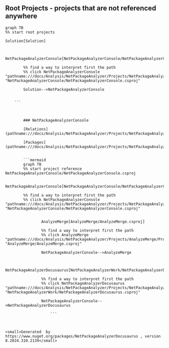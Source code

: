 
## Root Projects - projects that are not referenced anywhere

```mermaid
graph TB
%% start root projects

Solution[Solution]


        NetPackageAnalyzerConsole[NetPackageAnalyzerConsole/NetPackageAnalyzerConsole.csproj]

        %% find a way to interpret first the path
        %% click NetPackageAnalyzerConsole "pathname:///docs/Analysis/NetPackageAnalyzer/Projects/NetPackageAnalyzerConsole/ProjectReferences" "NetPackageAnalyzerConsole/NetPackageAnalyzerConsole.csproj"

        Solution-->NetPackageAnalyzerConsole


    ```



        ### NetPackageAnalyzerConsole

        [Relations](pathname:///docs/Analysis/NetPackageAnalyzer/Projects/NetPackageAnalyzerConsole/ProjectReferences)

        [Packages](pathname:///docs/Analysis/NetPackageAnalyzer/Projects/NetPackageAnalyzerConsole/Packages)


        ```mermaid
        graph TB
        %% start project reference NetPackageAnalyzerConsole/NetPackageAnalyzerConsole.csproj

        NetPackageAnalyzerConsole[NetPackageAnalyzerConsole/NetPackageAnalyzerConsole.csproj]

        %% find a way to interpret first the path
        %% click NetPackageAnalyzerConsole "pathname:///docs/Analysis/NetPackageAnalyzer/Projects/NetPackageAnalyzerConsole/ProjectReferences" "NetPackageAnalyzerConsole/NetPackageAnalyzerConsole.csproj"


                AnalyzeMerge[AnalyzeMerge/AnalyzeMerge.csproj]

                %% find a way to interpret first the path
                %% click AnalyzeMerge "pathname:///docs/Analysis/NetPackageAnalyzer/Projects/AnalyzeMerge/ProjectReferences" "AnalyzeMerge/AnalyzeMerge.csproj"

                NetPackageAnalyzerConsole-->AnalyzeMerge

            
                NetPackageAnalyzerDocusaurus[NetPackageAnalyzerWork/NetPackageAnalyzerDocusaurus.csproj]

                %% find a way to interpret first the path
                %% click NetPackageAnalyzerDocusaurus "pathname:///docs/Analysis/NetPackageAnalyzer/Projects/NetPackageAnalyzerDocusaurus/ProjectReferences" "NetPackageAnalyzerWork/NetPackageAnalyzerDocusaurus.csproj"

                NetPackageAnalyzerConsole-->NetPackageAnalyzerDocusaurus

                    ```
    


<small>Generated  by https://www.nuget.org/packages/NetPackageAnalyzerDocusaurus , version 8.2024.310.2139</small>
